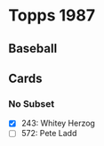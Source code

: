 # Topps 1987 
## Baseball

## Cards

### No Subset
- [x] 243: Whitey Herzog<br>
- [ ] 572: Pete Ladd<br>
